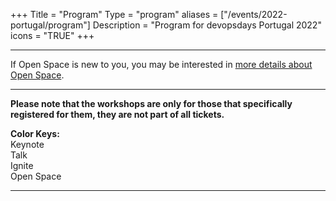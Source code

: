 +++
Title = "Program"
Type = "program"
aliases = ["/events/2022-portugal/program"]
Description = "Program for devopsdays Portugal 2022"
icons = "TRUE"
+++

<hr />
If Open Space is new to you, you may be interested in <a href="/pages/open-space-format">more details about Open Space</a>.
<hr />

<b>Please note that the workshops are only for those that specifically registered for them, they are not part of all tickets.</b>

<div>
    <b>Color Keys:</b>
    <div class="col-lg-2 col-md-2 program-element program-workshop">Keynote</div>
    <div class="col-lg-2 col-md-2 program-element program-talk">Talk</div>
    <div class="col-lg-2 col-md-2 program-element program-ignite">Ignite</div>
    <div class="col-lg-2 col-md-2 program-element program-open-space">Open Space</div>
</div>

<hr />
